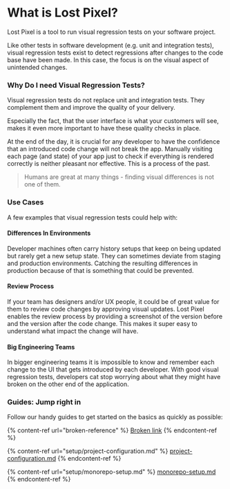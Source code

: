 # What is Lost Pixel?

Lost Pixel is a tool to run visual regression tests on your software project.

Like other tests in software development (e.g. unit and integration tests), visual regression tests exist to detect regressions after changes to the code base have been made. In this case, the focus is on the visual aspect of unintended changes.

### Why Do I need Visual Regression Tests?

Visual regression tests do not replace unit and integration tests. They complement them and improve the quality of your delivery.

Especially the fact, that the user interface is what your customers will see, makes it even more important to have these quality checks in place.

At the end of the day, it is crucial for any developer to have the confidence that an introduced code change will not break the app. Manually visiting each page (and state) of your app just to check if everything is rendered correctly is neither pleasant nor effective. This is a process of the past.&#x20;

> Humans are great at many things - finding visual differences is not one of them.

### Use Cases

A few examples that visual regression tests could help with:

#### Differences In Environments

Developer machines often carry history setups that keep on being updated but rarely get a new setup state. They can sometimes deviate from staging and production environments. Catching the resulting differences in production because of that is something that could be prevented.

#### Review Process

If your team has designers and/or UX people, it could be of great value for them to review code changes by approving visual updates. Lost Pixel enables the review process by providing a screenshot of the version before and the version after the code change. This makes it super easy to understand what impact the change will have.

#### Big Engineering Teams

In bigger engineering teams it is impossible to know and remember each change to the UI that gets introduced by each developer. With good visual regression tests, developers cat stop worrying about what they might have broken on the other end of the application.

### Guides: Jump right in

Follow our handy guides to get started on the basics as quickly as possible:

{% content-ref url="broken-reference" %}
[Broken link](broken-reference)
{% endcontent-ref %}

{% content-ref url="setup/project-configuration.md" %}
[project-configuration.md](setup/project-configuration.md)
{% endcontent-ref %}

{% content-ref url="setup/monorepo-setup.md" %}
[monorepo-setup.md](setup/monorepo-setup.md)
{% endcontent-ref %}

